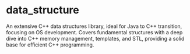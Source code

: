 # data_structure
An extensive C++ data structures library, ideal for Java to C++ transition, focusing on OS development. Covers fundamental structures with a deep dive into C++ memory management, templates, and STL, providing a solid base for efficient C++ programming.
